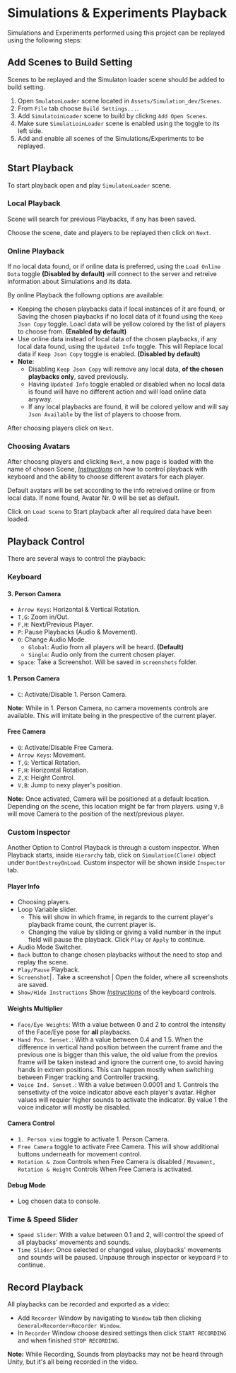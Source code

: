 # Simulations & Experiments Playback

Simulations and Experiments performed using this project can be replayed using the following steps:


## Add Scenes to Build Setting

Scenes to be replayed and the Simulaton loader scene should be added to build setting.

1. Open `SmulatonLoader` scene located in `Assets/Simulation_dev/Scenes`.  
2. From `File` tab choose `Build Settings...`.  
3. Add `SimulatoinLoader` scene to build by clickng `Add Open Scenes`.  
4. Make sure `SimulatioinLoader` scene is enabled using the toggle to its left side.  
5. Add and enable all scenes of the Simulations/Experiments to be replayed.  


## Start Playback

To start playback open and play `SimulatonLoader` scene.  

### Local Playback

Scene will search for previous Playbacks, if any has been saved.  

Choose the scene, date and players to be replayed then click on `Next`.

### Online Playback

If no local data found, or if online data is preferred, using the `Load Online Data` toggle **(Disabled by default)** will connect to the server and retreive information about Simulations and its data.

By online Playback the followng options are available:

- Keeping the chosen playbacks data if local instances of it are found, or Saving the chosen playbacks if no local data of it found using the `Keep Json Copy` toggle. Loacl data will be yellow colored by the list of players to choose from. **(Enabled by default)**
- Use online data instead of local data of the chosen playbacks, if any local data found, using the `Updated Info` toggle. This will Replace local data if `Keep Json Copy` toggle is enabled. **(Disabled by default)**
- **Note**: 
    - Disabling `Keep Json Copy` will remove any local data, **of the chosen playbacks only**, saved previously.
    - Having `Updated Info` toggle enabled or disabled when no local data is found will have no different action and will load online data anyway.
    - If any local playbacks are found, it will be colored yellow and will say `Json Available` by the list of players to choose from.

After choosing players click on `Next`.

### Choosing Avatars

After choosng players and clicking `Next`, a new page is loaded with the name of chosen Scene, *[Instructions](#keyboard)* on how to control playback with keyboard and the ability to choose different avatars for each player.  

Default avatars will be set according to the info retreived online or from local data. If none found, Avatar Nr. 0 will be set as default.

Click on `Load Scene` to Start playback after all required data have been loaded.


## Playback Control

There are several ways to control the playback:

### Keyboard

#### 3. Person Camera

- `Arrow Keys`: Horizontal & Vertical Rotation.  
- `T,G`: Zoom in/Out.  
- `F,H`: Next/Previous Player.  
- `P`: Pause Playbacks (Audio & Movement).  
- `O`: Change Audio Mode.  
    - `Global`: Audio from all players will be heard. **(Default)**
    - `Single`: Audio only from the current chosen player.
- `Space`: Take a Screenshot. Will be saved in `screenshots` folder.

#### 1. Person Camera

- `C`: Activate/Disable 1. Person Camera.  

**Note:** While in 1. Person Camera, no camera movements controls are available. This will imitate being in the prespective of the current player.

#### Free Camera

- `Q`: Activate/Disable Free Camera.
- `Arrow Keys`: Movement.
- `T,G`: Vertical Rotation.
- `F,H`: Horizontal Rotation.
- `Z,X`: Height Control.
- `V,B`: Jump to nexy player's position.  

**Note:** Once activated, Camera will be positioned at a default location. Depending on the scene, this location might be far from players.
using `V,B` will move Camera to the position of the next/previous player.

### Custom Inspector

Another Option to Control Playback is through a custom inspector. When Playback starts, inside `Hierarchy` tab,
click on `Simulation(Clone)` object under `DontDestroyOnLoad`. Custom inspector will be shown inside `Inspector` tab.

#### Player Info

- Choosing players.
- Loop Variable slider.
    - This will show in which frame, in regards to the current player's playback frame count, the current player is.
    - Changing the value by sliding or giving a valid number in the input field will pause the playback. Click `Play` or `Apply`
    to continue.
- Audio Mode Switcher.
- `Back` button to change chosen playbacks without the need to stop and replay the scene.
- `Play/Pause` Playback.
- `Screenshot`|`.` Take a screenshot | Open the folder, where all screenshots are saved.
- `Show/Hide Instructions` Show *[Instructions](#keyboard)* of the keyboard controls.

#### Weights Multiplier

- `Face/Eye Weights`: With a value between 0 and 2 to control the intensity of the Face/Eye pose for **all** playbacks.
- `Hand Pos. Senset.`: With a value between 0.4 and 1.5. When the difference in vertical hand position between the current frame and the previous one is bigger than this value, 
the old value from the previos frame will be taken instead and ignore the current one, to avoid having hands in extrem positions. This can happen mostly when switching
between Finger tracking and Controller tracking.
- `Voice Ind. Senset.`: With a value between 0.0001 and 1. Controls the sensetivity of the voice indicator above each player's avatar.
Higher values will requier higher sounds to activate the indicator. By value 1 the voice indicator will mostly be disabled.

#### Camera Control

- `1. Person view` toggle to activate 1. Person Camera.
- `Free Camera` toggle to activate Free Camera. This will show additional buttons underneath for movement control.
- `Rotation & Zoom` Controls when Free Camera is disabled / `Movament, Rotation & Height` Controls When Free Camera
is activated.

#### Debug Mode

- Log chosen data to console.

### Time & Speed Slider

- `Speed Slider`: With a value between 0.1 and 2, will control the speed of all playbacks' movements and sounds.
- `Time Slider`: Once selected or changed value, playbacks' movements and sounds will be paused. Unpause through inspector or keypoard `P` to continue. 


## Record Playback

All playbacks can be recorded and exported as a video:

- Add `Recorder` Window by navigating to `Window` tab then clicking `General>Recorder>Recorder Window`.
- In `Recorder` Window choose desired settings then click `START RECORDING` and when finished `STOP RECORDING`.

**Note:** While Recording, Sounds from playbacks may not be heard through Unity, but it's all being recorded in the video.